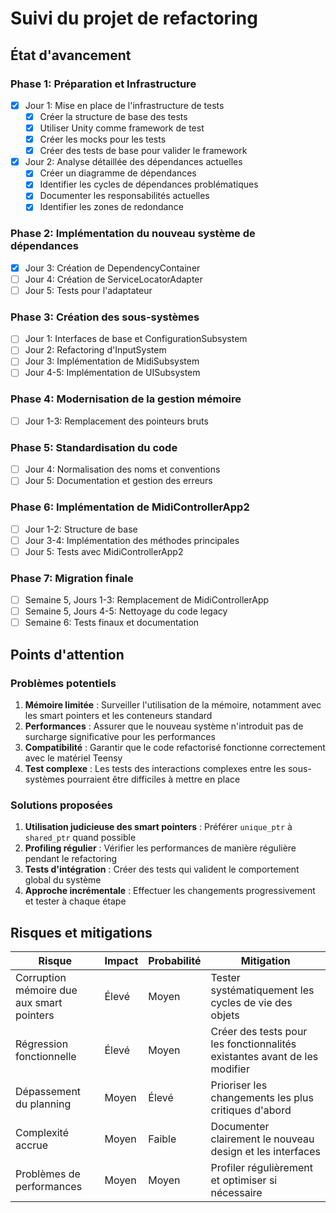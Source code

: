 # Suivi du projet de refactoring

## État d'avancement

### Phase 1: Préparation et Infrastructure
- [x] Jour 1: Mise en place de l'infrastructure de tests
  - [x] Créer la structure de base des tests
  - [x] Utiliser Unity comme framework de test
  - [x] Créer les mocks pour les tests
  - [x] Créer des tests de base pour valider le framework

- [x] Jour 2: Analyse détaillée des dépendances actuelles
  - [x] Créer un diagramme de dépendances
  - [x] Identifier les cycles de dépendances problématiques
  - [x] Documenter les responsabilités actuelles
  - [x] Identifier les zones de redondance

### Phase 2: Implémentation du nouveau système de dépendances
- [x] Jour 3: Création de DependencyContainer
- [ ] Jour 4: Création de ServiceLocatorAdapter
- [ ] Jour 5: Tests pour l'adaptateur

### Phase 3: Création des sous-systèmes
- [ ] Jour 1: Interfaces de base et ConfigurationSubsystem
- [ ] Jour 2: Refactoring d'InputSystem
- [ ] Jour 3: Implémentation de MidiSubsystem
- [ ] Jour 4-5: Implémentation de UISubsystem

### Phase 4: Modernisation de la gestion mémoire
- [ ] Jour 1-3: Remplacement des pointeurs bruts

### Phase 5: Standardisation du code
- [ ] Jour 4: Normalisation des noms et conventions
- [ ] Jour 5: Documentation et gestion des erreurs

### Phase 6: Implémentation de MidiControllerApp2
- [ ] Jour 1-2: Structure de base
- [ ] Jour 3-4: Implémentation des méthodes principales
- [ ] Jour 5: Tests avec MidiControllerApp2

### Phase 7: Migration finale
- [ ] Semaine 5, Jours 1-3: Remplacement de MidiControllerApp
- [ ] Semaine 5, Jours 4-5: Nettoyage du code legacy
- [ ] Semaine 6: Tests finaux et documentation

## Points d'attention

### Problèmes potentiels

1. **Mémoire limitée** : Surveiller l'utilisation de la mémoire, notamment avec les smart pointers et les conteneurs standard
2. **Performances** : Assurer que le nouveau système n'introduit pas de surcharge significative pour les performances
3. **Compatibilité** : Garantir que le code refactorisé fonctionne correctement avec le matériel Teensy
4. **Test complexe** : Les tests des interactions complexes entre les sous-systèmes pourraient être difficiles à mettre en place

### Solutions proposées

1. **Utilisation judicieuse des smart pointers** : Préférer `unique_ptr` à `shared_ptr` quand possible
2. **Profiling régulier** : Vérifier les performances de manière régulière pendant le refactoring
3. **Tests d'intégration** : Créer des tests qui valident le comportement global du système
4. **Approche incrémentale** : Effectuer les changements progressivement et tester à chaque étape

## Risques et mitigations

| Risque | Impact | Probabilité | Mitigation |
|--------|--------|-------------|------------|
| Corruption mémoire due aux smart pointers | Élevé | Moyen | Tester systématiquement les cycles de vie des objets |
| Régression fonctionnelle | Élevé | Moyen | Créer des tests pour les fonctionnalités existantes avant de les modifier |
| Dépassement du planning | Moyen | Élevé | Prioriser les changements les plus critiques d'abord |
| Complexité accrue | Moyen | Faible | Documenter clairement le nouveau design et les interfaces |
| Problèmes de performances | Moyen | Moyen | Profiler régulièrement et optimiser si nécessaire |
